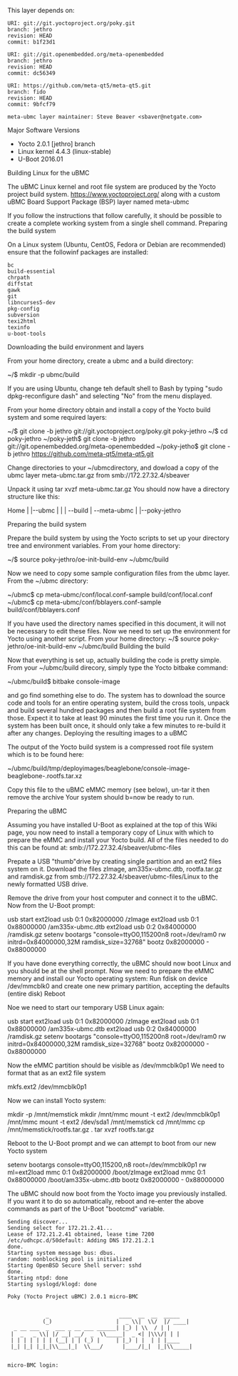This layer depends on:

    URI: git://git.yoctoproject.org/poky.git
    branch: jethro 
    revision: HEAD
    commit: b1f23d1

    URI: git://git.openembedded.org/meta-openembedded
    branch: jethro 
    revision: HEAD
    commit: dc56349

    URI: https://github.com/meta-qt5/meta-qt5.git
    branch: fido
    revision: HEAD
    commit: 9bfcf79

    meta-ubmc layer maintainer: Steve Beaver <sbaver@netgate.com>




Major Software Versions

* Yocto 2.0.1 [jethro] branch
* Linux kernel 4.4.3 (linux-stable)
* U-Boot 2016.01

Building Linux for the uBMC

The uBMC Linux kernel and root file system are produced by the Yocto project build system. https://www.yoctoproject.org/ along with a custom uBMC Board Support Package (BSP) layer named meta-ubmc

If you follow the instructions that follow carefully, it should be possible to create a complete working system from a single shell command.
Preparing the build system

On a Linux system (Ubuntu, CentOS, Fedora or Debian are recommended) ensure that the followinf packages are installed:

    bc
    build-essential
    chrpath
    diffstat
    gawk
    git
    libncurses5-dev
    pkg-config
    subversion
    texi2html
    texinfo
    u-boot-tools

Downloading the build environment and layers

From your home directory, create a ubmc and a build directory:

  ~/$ mkdir -p ubmc/build

If you are using Ubuntu, change teh default shell to Bash by typing "sudo dpkg-reconfigure dash" and selecting "No" from the menu displayed.

From your home directory obtain and install a copy of the Yocto build system and some required layers:

  ~/$ git clone -b jethro git://git.yoctoproject.org/poky.git poky-jethro
  ~/$ cd poky-jethro
  ~/poky-jeth$ git clone -b jethro git://git.openembedded.org/meta-openembedded
  ~/poky-jetho$ git clone -b jethro https://github.com/meta-qt5/meta-qt5.git

Change directories to your ~/ubmcdirectory, and dowload a copy of the ubmc layer meta-ubmc.tar.gz from smb://172.27.32.4/sbeaver

Unpack it using tar xvzf meta-ubmc.tar.gz You should now have a directory structure like this:

  Home
     |
     |--ubmc
     |   |
     |   --build
     |   --meta-ubmc
     |
     |--poky-jethro


Preparing the build system

Prepare the build system by using the Yocto scripts to set up your directory tree and environment variables. From your home directory:

  ~/$ source poky-jethro/oe-init-build-env ~/ubmc/build

Now we need to copy some sample configuration files from the ubmc layer. From the ~/ubmc directory:

  ~/ubmc$ cp meta-ubmc/conf/local.conf-sample build/conf/local.conf
  ~/ubmc$ cp meta-ubmc/conf/bblayers.conf-sample build/conf/bblayers.conf

If you have used the directory names specified in this document, it will not be necessary to edit these files. Now we need to set up the environment for Yocto using another script. From your home directory: ~/$ source poky-jethro/oe-init-build-env ~/ubmc/build
Building the build

Now that everything is set up, actually building the code is pretty simple. From your ~/ubmc/build direcory, simply type the Yocto bitbake command:

  ~/ubmc/build$ bitbake console-image

and go find something else to do. The system has to download the source code and tools for an entire operating system, build the cross tools, unpack and build several hundred packages and then build a root file system from those. Expect it to take at least 90 minutes the first time you run it. Once the system has been built once, it should only take a few minutes to re-build it after any changes.
Deploying the resulting images to a uBMC

The output of the Yocto build system is a compressed root file system which is to be found here:

  ~/ubmc/build/tmp/deployimages/beaglebone/console-image-beaglebone-<date-time>.rootfs.tar.xz

Copy this file to the uBMC eMMC memory (see below), un-tar it then remove the archive Your system should b=now be ready to run.


Preparing the uBMC

Assuming you have installed U-Boot as explained at the top of this Wiki page, you now need to install a temporary copy of Linux with which to prepare the eMMC and install your Yocto build. All of the files needed to do this can be found at: smb://172.27.32.4/sbeaver/ubmc-files

Prepate a USB "thumb"drive by creating single partition and an ext2 files system on it. Download the files zImage, am335x-ubmc.dtb, rootfa.tar.gz and ramdisk.gz from smb://172.27.32.4/sbeaver/ubmc-files/Linux to the newly formatted USB drive.

Remove the drive from your host computer and connect it to the uBMC. Now from the U-Boot prompt:

  usb start
  ext2load usb 0:1 0x82000000 /zImage
  ext2load usb 0:1 0x88000000 /am335x-ubmc.dtb
  ext2load usb 0:2 0x84000000 /ramdisk.gz
  setenv bootargs "console=ttyO0,115200n8 root=/dev/ram0 rw initrd=0x84000000,32M ramdisk_size=32768"
  bootz 0x82000000 - 0x88000000
  

If you have done everything correctly, the uBMC should now boot Linux and you should be at the shell prompt. Now we need to prepare the eMMC memory and install our Yocto operating system: Run fdisk on device /dev/mmcblk0 and create one new primary partition, accepting the defaults (entire disk) Reboot

Noe we need to start our temporary USB Linux again:

  usb start
  ext2load usb 0:1 0x82000000 /zImage
  ext2load usb 0:1 0x88000000 /am335x-ubmc.dtb
  ext2load usb 0:2 0x84000000 /ramdisk.gz
  setenv bootargs "console=ttyO0,115200n8 root=/dev/ram0 rw initrd=0x84000000,32M ramdisk_size=32768"
  bootz 0x82000000 - 0x88000000

Now the eMMC partition should be visible as /dev/mmcblk0p1 We need to format that as an ext2 file system

  mkfs.ext2 /dev/mmcblk0p1

Now we can install Yocto system:

  mkdir -p /mnt/memstick
  mkdir /mnt/mmc
  mount -t ext2 /dev/mmcblk0p1 /mnt/mmc
  mount -t ext2 /dev/sda1 /mnt/memstick
  cd /mnt/mmc
  cp /mnt/memstick/rootfs.tar.gz .
  tar xvzf rootfs.tar.gz

Reboot to the U-Boot prompt and we can attempt to boot from our new Yocto system

  setenv bootargs console=ttyO0,115200,n8 root=/dev/mmcblk0p1 rw
  ml=ext2load mmc 0:1 0x82000000 /boot/zImage
  ext2load mmc 0:1 0x88000000 /boot/am335x-ubmc.dtb
  bootz 0x82000000 - 0x88000000

The uBMC should now boot from the Yocto image you previously installed. If you want it to do so automatically, reboot and re-enter the above commands as part of the U-Boot "bootcmd" variable.
```
Sending discover...
Sending select for 172.21.2.41...
Lease of 172.21.2.41 obtained, lease time 7200
/etc/udhcpc.d/50default: Adding DNS 172.21.2.1
done.
Starting system message bus: dbus.
random: nonblocking pool is initialized
Starting OpenBSD Secure Shell server: sshd
done.
Starting ntpd: done
Starting syslogd/klogd: done

Poky (Yocto Project uBMC) 2.0.1 micro-BMC


            _                      ____  __  __  _____
           (_)                    |  _ \\|  \\/  |/ ____|
  _ __ ___  _  ___ _ __ ___ ______| |_) | \\  / | |
 |  _   _ \\| |/ __| __/  _  \\_____|  _ <| |\\\/| | |
 | | | | | | | (__| | | (_) |     | |_) | |  | | |____
 |_| |_| |_|_|\\___|_|  \\___/      |____/|_|  |_|\\_____|


micro-BMC login:
```
